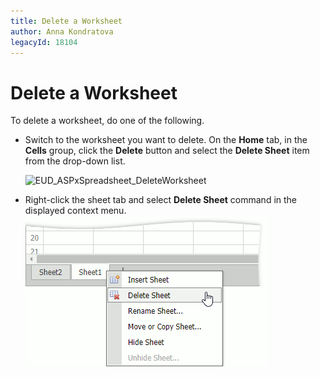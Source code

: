 ```yaml
---
title: Delete a Worksheet
author: Anna Kondratova
legacyId: 18104
---
```

# Delete a Worksheet
To delete a worksheet, do one of the following.
* Switch to the worksheet you want to delete. On the **Home** tab, in the **Cells** group, click the **Delete** button and select the **Delete Sheet** item from the drop-down list.
	
	![EUD_ASPxSpreadsheet_DeleteWorksheet](../../../images/img26106.png)

* Right-click the sheet tab and select **Delete Sheet** command in the displayed context menu.
![EUD_ASPxSpreadsheet_DeleteWorksheet_ContextMenu](../../../images/spreadsheet-file-operations-delete.png)